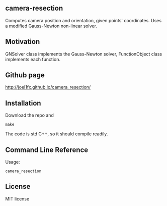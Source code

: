 ## camera-resection

Computes camera position and orientation, given points' coordinates. Uses a
modified Gauss-Newton non-linear solver.

## Motivation

GNSolver class implements the Gauss-Newton solver, FunctionObject class
implements each function.

## Github page
http://joel1fx.github.io/camera_resection/

## Installation

Download the repo and
```
make
```

The code is std C++, so it should compile readily.

## Command Line Reference

Usage:

```
camera_resection
```

## License

MIT license


